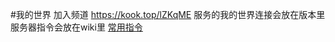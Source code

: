 #我的世界
加入频道 https://kook.top/lZKqME
服务的我的世界连接会放在版本里
服务器指令会放在wiki里
[常用指令](https://github.com/xiaoniangaoh/-/wiki/%E5%B8%B8%E7%94%A8%E6%8C%87%E4%BB%A4)
